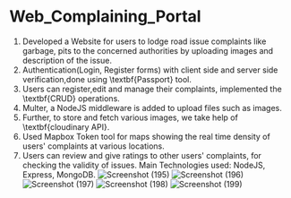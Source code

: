 # Web_Complaining_Portal
1. Developed a Website for users to lodge road issue complaints like garbage, pits to the concerned authorities by uploading images and description of the issue.
2. Authentication(Login, Register forms) with client side and server side verification,done using \textbf{Passport} tool.
3. Users can register,edit and manage their complaints, implemented the \textbf{CRUD} operations.
4. Multer, a NodeJS middleware is added to upload files such as images.
5. Further, to store and fetch various images, we take help of \textbf{cloudinary API}.
6. Used Mapbox Token tool for maps showing the real time density of users' complaints at various locations.
7. Users can review and give ratings to other users' complaints, for checking the validity of issues.
Main Technologies used: NodeJS, Express, MongoDB.
![Screenshot (195)](https://user-images.githubusercontent.com/75562596/170254291-6be02b23-d702-46d5-afb8-49e6af8536e2.png)
![Screenshot (196)](https://user-images.githubusercontent.com/75562596/170254679-85ca07e1-952e-45e4-9a54-039677e5ef51.png)
![Screenshot (197)](https://user-images.githubusercontent.com/75562596/170254700-f91bbeaf-8b45-45e9-bb0d-e8080bb2dc82.png)
![Screenshot (198)](https://user-images.githubusercontent.com/75562596/170254735-32b9cdd9-0dca-4d95-8f99-255f04f66534.png)
![Screenshot (199)](https://user-images.githubusercontent.com/75562596/170254751-7568570a-c46e-45c1-88db-c87a13cf5296.png)
